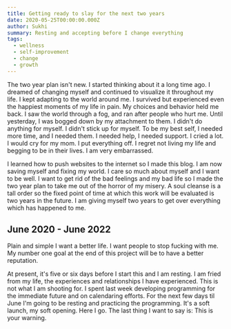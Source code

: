```yaml
---
title: Getting ready to slay for the next two years
date: 2020-05-25T00:00:00.000Z
author: Sukhi
summary: Resting and accepting before I change everything
tags:
  - wellness
  - self-improvement
  - change
  - growth
---
```

The two year plan isn't new. I started thinking about it a long time ago. I dreamed of changing myself and continued to visualize it throughout my life. I kept adapting to the world around me. I survived but experienced even the happiest moments of my life in pain. My choices and behavior held me back. I saw the world through a fog, and ran after people who hurt me. Until yesterday, I was bogged down by my attachment to them. I didn't do anything for myself. I didn't stick up for myself. To be my best self, I needed more time, and I needed them. I needed help, I needed support. I cried a lot. I would cry for my mom. I put everything off. I regret not living my life and begging to be in their lives. I am very embarrassed.

I learned how to push websites to the internet so I made this blog. I am now saving myself and fixing my world. I care so much about myself and I want to be well. I want to get rid of the bad feelings and my bad life so I made the two year plan to take me out of the horror of my misery. A soul cleanse is a tall order so the fixed point of time at which this work will be evaluated is two years in the future. I am giving myself two years to get over everything which has happened to me.

## June 2020 - June 2022

Plain and simple I want a better life. I want people to stop fucking with me. My number one goal at the end of this project will be to have a better reputation. 

At present, it's five or six days before I start this and I am resting. I am fried from my life, the experiences and relationships I have experienced. This is not what I am shooting for. I spent last week developing programming for the immediate future and on calendaring efforts. For the next few days til June I'm going to be resting and practicing the programming. It's a soft launch, my soft opening. Here I go. The last thing I want to say is: This is your warning. 
